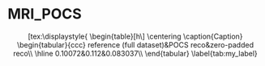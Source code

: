 # MRI_POCS

<div align="center">[tex:\displaystyle{
\begin{table}[h\]
    \centering
    \caption{Caption}
    \begin{tabular}{ccc}
        reference (full dataset)&POCS reco&zero-padded reco\\ \hline
        0.10072&0.112&0.083037\\
    \end{tabular}
    \label{tab:my_label}
